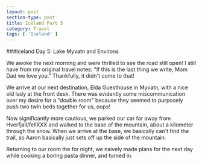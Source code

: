 ```yaml
---
layout: post
section-type: post
title: Iceland Part 5
category: Travel
tags: [ 'Iceland' ]
---
```

###Iceland Day 5: Lake Myvatn and Environs

We awoke the next morning and were thrilled to see the road still open! I still have from my original
travel notes: "If this is the last thing we write, Mom Dad we love you." Thankfully, it didn't come
to that!

We arrive at our next destination, Elda Guesthouse in Myvatn, with a nice old lady at the front desk.
There was evidently some miscommunication over my desire for a "double room" because they seemed to
purposely push two twin beds together for us, oops!

Now significantly more cautious, we parked our car far away from Hverfjall/fellXXX and walked to the
base of the mountain, about a kilometer through the snow. When we arrive at the base, we basically
can't find the trail, so Aaron basically just sets off up the side of the mountain. 

Returning to our room the for night, we naively made plans for the next day while cooking a boring
pasta dinner, and turned in.